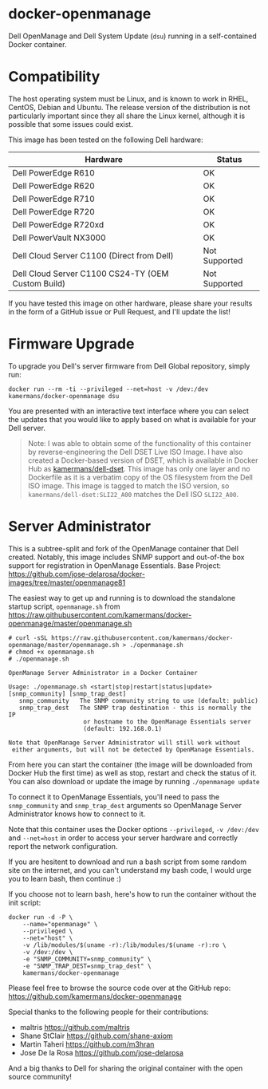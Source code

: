# docker-openmanage

Dell OpenManage and Dell System Update (`dsu`) running in a self-contained Docker container.

# Compatibility
The host operating system must be Linux, and is known to work in RHEL, CentOS, Debian and Ubuntu.  The release version of the distribution is not particularly important since they all share the Linux kernel, although it is possible that some issues could exist.

This image has been tested on the following Dell hardware:

| Hardware            | Status       |
|---------------------|--------------|
| Dell PowerEdge R610 | OK |
| Dell PowerEdge R620 | OK |
| Dell PowerEdge R710 | OK |
| Dell PowerEdge R720 | OK |
| Dell PowerEdge R720xd | OK |
| Dell PowerVault NX3000 | OK |
| Dell Cloud Server C1100 (Direct from Dell) | Not Supported |
| Dell Cloud Server C1100 CS24-TY (OEM Custom Build) | Not Supported |

If you have tested this image on other hardware, please share your results in the form of a GitHub issue or Pull Request, and I'll update the list!

# Firmware Upgrade
To upgrade you Dell's server firmware from Dell Global repository, simply run:

`docker run --rm -ti --privileged --net=host -v /dev:/dev kamermans/docker-openmanage dsu`

You are presented with an interactive text interface where you can select the updates that you would like to apply based on what is available for your Dell server.

> Note: I was able to obtain some of the functionality of this container by reverse-engineering the Dell DSET Live ISO Image.  I have also created a Docker-based version of DSET, which is available in Docker Hub as [kamermans/dell-dset](https://hub.docker.com/r/kamermans/dell-dset/).  This image has only one layer and no Dockerfile as it is a verbatim copy of the OS filesystem from the Dell ISO image.  This image is tagged to match the ISO version, so `kamermans/dell-dset:SLI22_A00` matches the Dell ISO `SLI22_A00`.

# Server Administrator
This is a subtree-split and fork of the OpenManage container that Dell created. Notably, this image includes SNMP support and out-of-the box support for registration in OpenManage Essentials.
Base Project: https://github.com/jose-delarosa/docker-images/tree/master/openmanage81

The easiest way to get up and running is to download the standalone startup script, `openmanage.sh`
from https://raw.githubusercontent.com/kamermans/docker-openmanage/master/openmanage.sh

```
# curl -sSL https://raw.githubusercontent.com/kamermans/docker-openmanage/master/openmanage.sh > ./openmanage.sh
# chmod +x openmanage.sh
# ./openmanage.sh 

OpenManage Server Administrator in a Docker Container

Usage: ./openmanage.sh <start|stop|restart|status|update> [snmp_community] [snmp_trap_dest]
   snmp_community   The SNMP community string to use (default: public)
   snmp_trap_dest   The SNMP trap destination - this is normally the IP
                     or hostname to the OpenManage Essentials server
                     (default: 192.168.0.1)

Note that OpenManage Server Administrator will still work without
 either arguments, but will not be detected by OpenManage Essentials.
```

From here you can start the container (the image will be downloaded from Docker Hub the first time) as well as
 stop, restart and check the status of it.  You can also download or update the image by running `./openmanage update`

To connect it to OpenManage Essentials, you'll need to pass the `snmp_community` and `snmp_trap_dest` arguments
so OpenManage Server Administrator knows how to connect to it.

Note that this container uses the Docker options `--privileged`, `-v /dev:/dev` and `--net=host` in order to access your server 
hardware and correctly report the network configuration.

If you are hesitent to download and run a bash script from some random site on the internet, and you can't understand
my bash code, I would urge you to learn bash, then continue :)

If you choose not to learn bash, here's how to run the container without the init script:

    docker run -d -P \
        --name="openmanage" \
        --privileged \
        --net="host" \
        -v /lib/modules/$(uname -r):/lib/modules/$(uname -r):ro \
        -v /dev:/dev \
        -e "SNMP_COMMUNITY=snmp_community" \
        -e "SNMP_TRAP_DEST=snmp_trap_dest" \
        kamermans/docker-openmanage

Please feel free to browse the source code over at the GitHub repo:
https://github.com/kamermans/docker-openmanage

Special thanks to the following people for their contributions:
 - maltris <https://github.com/maltris>
 - Shane StClair <https://github.com/shane-axiom>
 - Martin Taheri <https://github.com/m3hran>
 - Jose De la Rosa <https://github.com/jose-delarosa>

And a big thanks to Dell for sharing the original container with the open source community!
